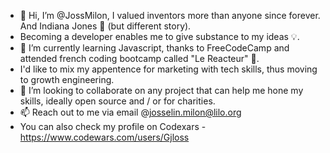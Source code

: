 - 👋 Hi, I’m @JossMilon, I valued inventors more than anyone since forever. And Indiana Jones 🤠 (but different story). 
- Becoming a developer enables me to give substance to my ideas 💡. 
- 🌱 I’m currently learning Javascript, thanks to FreeCodeCamp and attended french coding bootcamp called "Le Reacteur" 🚀.
- I'd like to mix my appentence for marketing with tech skills, thus moving to growth engineering.
- 💞️ I’m looking to collaborate on any project that can help me hone my skills, ideally open source and / or for charities.
- 📫 Reach out to me via email @josselin.milon@lilo.org
- You can also check my profile on Codexars - https://www.codewars.com/users/Gjloss
